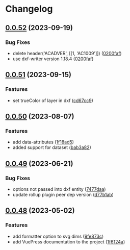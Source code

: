 # Changelog

## [0.0.52](https://github.com/leviat-tech/jsdraft/compare/jsdraft-v0.0.51...jsdraft-v0.0.52) (2023-09-19)


### Bug Fixes

* delete header('ACADVER', [[1, 'AC1009']]) ([0200faf](https://github.com/leviat-tech/jsdraft/commit/0200faf1c556d8060dfbffae34649fc067a8576f))
* use dxf-writer version 1.18.4 ([0200faf](https://github.com/leviat-tech/jsdraft/commit/0200faf1c556d8060dfbffae34649fc067a8576f))

## [0.0.51](https://github.com/leviat-tech/jsdraft/compare/jsdraft-v0.0.50...jsdraft-v0.0.51) (2023-09-15)


### Features

* set trueColor of layer in dxf ([cd67cc9](https://github.com/leviat-tech/jsdraft/commit/cd67cc9a01d2c501031a9b1d68a905da30cdec4a))

## [0.0.50](https://github.com/leviat-tech/jsdraft/compare/jsdraft-v0.0.49...jsdraft-v0.0.50) (2023-08-07)


### Features

* add data-attributes ([1f18ad5](https://github.com/leviat-tech/jsdraft/commit/1f18ad5067dced75127701fbcca69c36ce8e18d5))
* added support for dataset ([bab3a82](https://github.com/leviat-tech/jsdraft/commit/bab3a82dfe3fe6eb050c79823c264182f7ac466e))

## [0.0.49](https://github.com/leviat-tech/jsdraft/compare/jsdraft-v0.0.48...jsdraft-v0.0.49) (2023-06-21)


### Bug Fixes

* options not passed into dxf entity ([7477daa](https://github.com/leviat-tech/jsdraft/commit/7477daaf05e19a47ee2cff5d1c43a4c1b7f929cb))
* update rollup plugin peer dep version ([d77b1ab](https://github.com/leviat-tech/jsdraft/commit/d77b1ab5c397685e68013fd6b84f687d153dcea4))

## [0.0.48](https://github.com/leviat-tech/jsdraft/compare/jsdraft-v0.0.47...jsdraft-v0.0.48) (2023-05-02)


### Features

* add formatter option to svg dims ([9fe873c](https://github.com/leviat-tech/jsdraft/commit/9fe873c14a35dd7ab986ccfdc5eb2dd1a97b50e5))
* add VuePress documentation to the project ([1f6124a](https://github.com/leviat-tech/jsdraft/commit/1f6124afdaff42d89585d6386e05565bf1ffcc8d))
